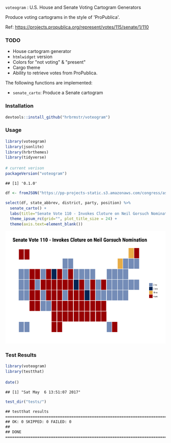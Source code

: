 
`voteogram` : U.S. House and Senate Voting Cartogram Generators

Produce voting cartograms in the style of 'ProPublica'.

Ref: <https://projects.propublica.org/represent/votes/115/senate/1/110>

### TODO

-   House cartogram generator
-   `htmlwidget` version
-   Colors for "not voting" & "present"
-   Cargo theme
-   Ability to retrieve votes from ProPublica.

The following functions are implemented:

-   `senate_carto`: Produce a Senate cartogram

### Installation

``` r
devtools::install_github("hrbrmstr/voteogram")
```

### Usage

``` r
library(voteogram)
library(jsonlite)
library(hrbrthemes)
library(tidyverse)

# current verison
packageVersion("voteogram")
```

    ## [1] '0.1.0'

``` r
df <- fromJSON("https://pp-projects-static.s3.amazonaws.com/congress/assets/senate_115_1_110.json")$votes
```

``` r
select(df, state_abbrev, district, party, position) %>% 
  senate_carto() +
  labs(title="Senate Vote 110 - Invokes Cloture on Neil Gorsuch Nomination") +
  theme_ipsum_rc(grid="", plot_title_size = 24) +
  theme(axis.text=element_blank())
```

![](README_files/figure-markdown_github/unnamed-chunk-5-1.png)

### Test Results

``` r
library(voteogram)
library(testthat)

date()
```

    ## [1] "Sat May  6 13:51:07 2017"

``` r
test_dir("tests/")
```

    ## testthat results ========================================================================================================
    ## OK: 0 SKIPPED: 0 FAILED: 0
    ## 
    ## DONE ===================================================================================================================
